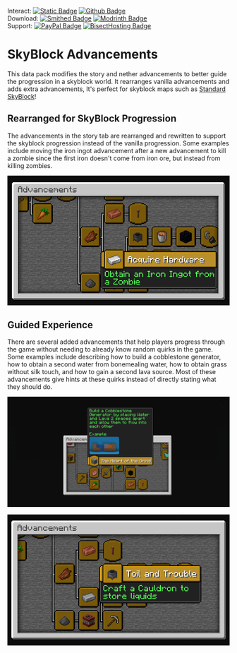 Interact:	[![Static Badge](https://img.shields.io/badge/_-Discord-black?logo=discord&logoColor=%235865F2&labelColor=black&color=%235865F2)](https://discord.gg/mzWSZuGatd)
[![Github Badge](https://img.shields.io/badge/_-GitHub-black?logo=github&logoColor=white&labelColor=%23181717&color=white&)](https://github.com/BPR02/SkyBlock_Collection)  
Download: [![Smithed Badge](https://img.shields.io/badge/_-Smithed-black?logo=hackthebox&logoColor=%231b48c4&labelColor=black&color=%231b48c4)](https://smithed.net/packs/skyblock-advancements)
[![Modrinth Badge](https://img.shields.io/badge/_-Modrinth-black?logo=modrinth&logoColor=%2300AF5C&labelColor=black&color=%2300AF5C)](https://modrinth.com/datapack/skyblock-advancements)  
Support: [![PayPal Badge](https://img.shields.io/badge/_%20-Paypal-black?logo=paypal&logoColor=%230079C1&labelColor=black&color=%230079C1)](https://www.paypal.com/paypalme/epyonprojects)
[![BisectHosting Badge](https://img.shields.io/badge/Rent%20a%20Server-black?logo=bisecthosting&logoColor=%2306ddff&labelColor=%23030525&color=%2337e3f3)](https://www.bisecthosting.com/skyvoid)

# SkyBlock Advancements
This data pack modifies the story and nether advancements to better guide the progression in a skyblock world. It rearranges vanilla advancements and adds extra advancements, It's perfect for skyblock maps such as [Standard SkyBlock](https://smithed.net/packs/standard-skyblock)!

## Rearranged for SkyBlock Progression
The advancements in the story tab are rearranged and rewritten to support the skyblock progression instead of the vanilla progression. Some examples include moving the iron ingot advancement after a new advancement to kill a zombie since the first iron doesn't come from iron ore, but instead from killing zombies.

![Iron Ingot Advancement](https://raw.githubusercontent.com/BPR02/SkyBlock_Collection/main/images/iron_ingot_advancement.png)

## Guided Experience
There are several added advancements that help players progress through the game without needing to already know random quirks in the game. Some examples include describing how to build a cobblestone generator, how to obtain a second water from bonemealing water, how to obtain grass without silk touch, and how to gain a second lava source. Most of these advancements give hints at these quirks instead of directly stating what they should do.

![Cobblestone Generator Advancement](https://raw.githubusercontent.com/BPR02/SkyBlock_Collection/main/images/cobblestone_gen_advancement.png)

![Cauldron Advancement](https://raw.githubusercontent.com/BPR02/SkyBlock_Collection/main/images/cauldron_advancement.png)
